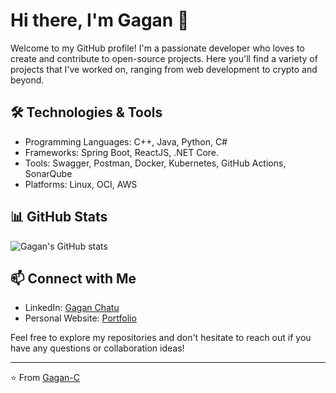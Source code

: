 # Hi there, I'm Gagan 👋

Welcome to my GitHub profile! I'm a passionate developer who loves to create and contribute to open-source projects. Here you'll find a variety of projects that I've worked on, ranging from web development to crypto and beyond.

## 🛠️ Technologies & Tools

- Programming Languages: C++, Java, Python, C#
- Frameworks: Spring Boot, ReactJS, .NET Core.
- Tools: Swagger, Postman, Docker, Kubernetes, GitHub Actions, SonarQube
- Platforms: Linux, OCI, AWS

## 📊 GitHub Stats

![Gagan's GitHub stats](https://github-readme-stats.vercel.app/api?username=Gagan-C&show_icons=true&theme=radical)

## 📫 Connect with Me

- LinkedIn: [Gagan Chatu](https://www.linkedin.com/in/gaganchowdarychatu)
- Personal Website: [Portfolio](https://my-portfolio-gagan-c.vercel.app/)


Feel free to explore my repositories and don't hesitate to reach out if you have any questions or collaboration ideas!

---

⭐️ From [Gagan-C](https://github.com/Gagan-C)
